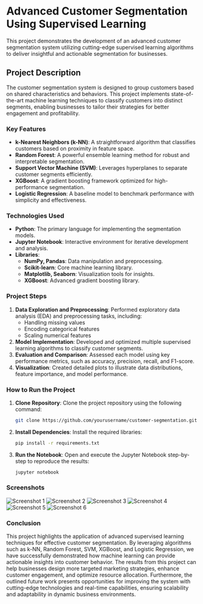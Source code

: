 # Advanced Customer Segmentation Using Supervised Learning

This project demonstrates the development of an advanced customer segmentation system utilizing cutting-edge supervised learning algorithms to deliver insightful and actionable segmentation for businesses.

## Project Description
The customer segmentation system is designed to group customers based on shared characteristics and behaviors. This project implements state-of-the-art machine learning techniques to classify customers into distinct segments, enabling businesses to tailor their strategies for better engagement and profitability.

### Key Features
- **k-Nearest Neighbors (k-NN)**: A straightforward algorithm that classifies customers based on proximity in feature space.
- **Random Forest**: A powerful ensemble learning method for robust and interpretable segmentation.
- **Support Vector Machine (SVM)**: Leverages hyperplanes to separate customer segments efficiently.
- **XGBoost**: A gradient boosting framework optimized for high-performance segmentation.
- **Logistic Regression**: A baseline model to benchmark performance with simplicity and effectiveness.

### Technologies Used
- **Python**: The primary language for implementing the segmentation models.
- **Jupyter Notebook**: Interactive environment for iterative development and analysis.
- **Libraries**:
  - **NumPy, Pandas**: Data manipulation and preprocessing.
  - **Scikit-learn**: Core machine learning library.
  - **Matplotlib, Seaborn**: Visualization tools for insights.
  - **XGBoost**: Advanced gradient boosting library.

### Project Steps
1. **Data Exploration and Preprocessing**: Performed exploratory data analysis (EDA) and preprocessing tasks, including:
   - Handling missing values
   - Encoding categorical features
   - Scaling numerical features
2. **Model Implementation**: Developed and optimized multiple supervised learning algorithms to classify customer segments.
3. **Evaluation and Comparison**: Assessed each model using key performance metrics, such as accuracy, precision, recall, and F1-score.
4. **Visualization**: Created detailed plots to illustrate data distributions, feature importance, and model performance.

### How to Run the Project
1. **Clone Repository**: Clone the project repository using the following command:
   ```bash
   git clone https://github.com/yourusername/customer-segmentation.git
   ```
2. **Install Dependencies**: Install the required libraries:
   ```bash
   pip install -r requirements.txt
   ```
3. **Run the Notebook**: Open and execute the Jupyter Notebook step-by-step to reproduce the results:
   ```bash
   jupyter notebook
   ```

### Screenshots
![Screenshot 1](images/image.png)
![Screenshot 2](images/image1.png)
![Screenshot 3](images/image2.png)
![Screenshot 4](images/image3.png)
![Screenshot 5](images/image4.png)
![Screenshot 6](images/image5.png)

### Conclusion
This project highlights the application of advanced supervised learning techniques for effective customer segmentation. By leveraging algorithms such as k-NN, Random Forest, SVM, XGBoost, and Logistic Regression, we have successfully demonstrated how machine learning can provide actionable insights into customer behavior. The results from this project can help businesses design more targeted marketing strategies, enhance customer engagement, and optimize resource allocation. Furthermore, the outlined future work presents opportunities for improving the system with cutting-edge technologies and real-time capabilities, ensuring scalability and adaptability in dynamic business environments.
